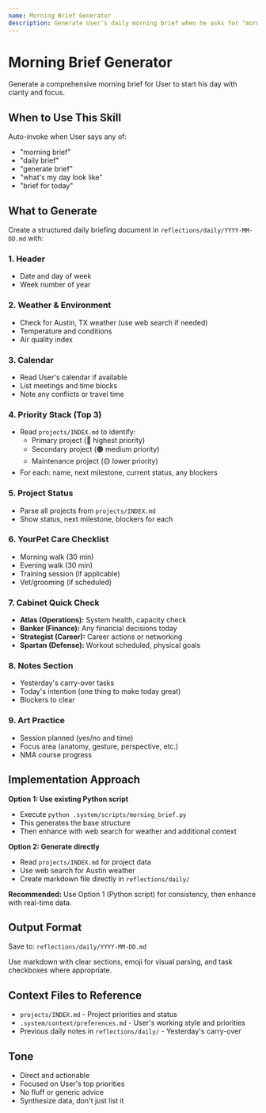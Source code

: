 ```yaml
---
name: Morning Brief Generator
description: Generate User's daily morning brief when he asks for "morning brief", "daily brief", "brief", or "what's my day look like". Compiles weather, calendar, priorities, project status, YourPet care checklist, and Cabinet quick check.
---
```


# Morning Brief Generator

Generate a comprehensive morning brief for User to start his day with clarity and focus.

## When to Use This Skill

Auto-invoke when User says any of:
- "morning brief"
- "daily brief"
- "generate brief"
- "what's my day look like"
- "brief for today"

## What to Generate

Create a structured daily briefing document in `reflections/daily/YYYY-MM-DD.md` with:

### 1. Header
- Date and day of week
- Week number of year

### 2. Weather & Environment
- Check for Austin, TX weather (use web search if needed)
- Temperature and conditions
- Air quality index

### 3. Calendar
- Read User's calendar if available
- List meetings and time blocks
- Note any conflicts or travel time

### 4. Priority Stack (Top 3)
- Read `projects/INDEX.md` to identify:
  - Primary project (🔴 highest priority)
  - Secondary project (🟠 medium priority)
  - Maintenance project (🟡 lower priority)
- For each: name, next milestone, current status, any blockers

### 5. Project Status
- Parse all projects from `projects/INDEX.md`
- Show status, next milestone, blockers for each

### 6. YourPet Care Checklist
- Morning walk (30 min)
- Evening walk (30 min)
- Training session (if applicable)
- Vet/grooming (if scheduled)

### 7. Cabinet Quick Check
- **Atlas (Operations):** System health, capacity check
- **Banker (Finance):** Any financial decisions today
- **Strategist (Career):** Career actions or networking
- **Spartan (Defense):** Workout scheduled, physical goals

### 8. Notes Section
- Yesterday's carry-over tasks
- Today's intention (one thing to make today great)
- Blockers to clear

### 9. Art Practice
- Session planned (yes/no and time)
- Focus area (anatomy, gesture, perspective, etc.)
- NMA course progress

## Implementation Approach

**Option 1: Use existing Python script**
- Execute `python .system/scripts/morning_brief.py`
- This generates the base structure
- Then enhance with web search for weather and additional context

**Option 2: Generate directly**
- Read `projects/INDEX.md` for project data
- Use web search for Austin weather
- Create markdown file directly in `reflections/daily/`

**Recommended:** Use Option 1 (Python script) for consistency, then enhance with real-time data.

## Output Format

Save to: `reflections/daily/YYYY-MM-DD.md`

Use markdown with clear sections, emoji for visual parsing, and task checkboxes where appropriate.

## Context Files to Reference

- `projects/INDEX.md` - Project priorities and status
- `.system/context/preferences.md` - User's working style and priorities
- Previous daily notes in `reflections/daily/` - Yesterday's carry-over

## Tone

- Direct and actionable
- Focused on User's top priorities
- No fluff or generic advice
- Synthesize data, don't just list it
